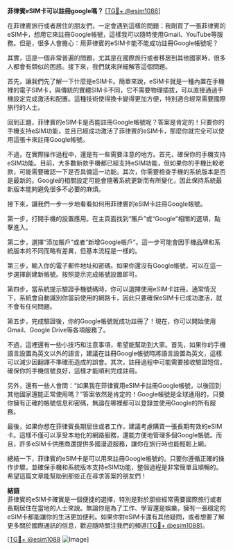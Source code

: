 **菲律賓eSIM卡可以註冊google嗎？** [[TG💪+ @esim1088](https://t.me/s/esim1088)]

在菲律賓旅行或者居住的朋友們，一定會遇到這樣的問題：我剛買了一張菲律賓的eSIM卡，想用它來註冊Google帳號，這樣我可以隨時使用Gmail、YouTube等服務。但是，很多人會擔心：用菲律賓的eSIM卡能不能成功註冊Google帳號呢？

其實，這是一個非常普遍的問題，尤其是在國際旅行或者移居到其他國家時，很多人都會有類似的困惑。接下來，我們就來詳細解答這個問題。

首先，讓我們先了解一下什麼是eSIM卡。簡單來說，eSIM卡就是一種內置在手機裡的電子SIM卡，與傳統的實體SIM卡不同，它不需要物理插拔，可以直接通過手機設定完成激活和配置。這種技術使得換卡變得更加方便，特別適合經常需要國際旅行的人士。

回到正題，菲律賓的eSIM卡是否能註冊Google帳號呢？答案是肯定的！只要你的手機支持eSIM功能，並且已經成功激活了菲律賓的eSIM卡，那麼你就完全可以使用這張卡來註冊Google帳號。

不過，在實際操作過程中，還是有一些需要注意的地方。首先，確保你的手機支持eSIM功能。目前，大多數新款手機都已經支持eSIM功能，但如果你的手機比較老款，可能需要確認一下是否具備這一功能。其次，你需要檢查手機的系統版本是否是最新的。Google的相關設定可能會隨著系統更新而有所變化，因此保持系統最新版本能夠避免很多不必要的麻煩。

接下來，讓我們一步一步地看看如何用菲律賓的eSIM卡註冊Google帳號。

第一步，打開手機的設置應用。在主頁面找到“賬戶”或“Google”相關的選項，點擊進入。

第二步，選擇“添加賬戶”或者“新增Google帳戶”。這一步可能會因手機品牌和系統版本的不同而略有差異，但基本流程是一樣的。

第三步，輸入你的電子郵件地址和密碼。如果你還沒有Google帳號，可以在這一步選擇創建新帳號。按照提示完成帳號設置即可。

第四步，當系統提示驗證手機號碼時，你可以選擇使用eSIM卡註冊。通常情況下，系統會自動識別你當前使用的網路卡，因此只要確保eSIM卡已成功激活，就不會有任何問題。

第五步，完成驗證後，你的Google帳號就成功註冊了！現在，你可以開始使用Gmail、Google Drive等各項服務了。

不過，這裡還有一些小技巧和注意事項，希望能幫助到大家。首先，如果你的手機語言設置為英文以外的語言，建議在註冊Google帳號時將語言設置為英文，這樣可以減少因翻譯不準確而造成的誤會。其次，註冊過程中可能需要接收驗證短信，確保你的手機信號良好，這樣才能順利完成註冊。

另外，還有一些人會問：“如果我在菲律賓用eSIM卡註冊Google帳號，以後回到其他國家還能正常使用嗎？”答案依然是肯定的！Google帳號是全球通用的，只要你擁有正確的帳號信息和密碼，無論在哪裡都可以登錄並使用Google的所有服務。

最後，如果你想在菲律賓長期居住或者工作，建議考慮購買一張長期有效的eSIM卡。這樣不僅可以享受本地化的網路服務，還能方便地管理多個Google帳號。而且，許多eSIM卡供應商還提供多國漫遊服務，讓你在旅行時也能輕鬆上網。

總結一下，菲律賓的eSIM卡是可以用來註冊Google帳號的。只要你遵循正確的操作步驟，並確保手機和系統版本支持eSIM功能，整個過程是非常簡單且順暢的。希望這篇文章能幫助到那些正在尋求答案的朋友們！

**結語**  
菲律賓的eSIM卡確實是一個便捷的選擇，特別是對於那些經常需要國際旅行或者長期居住在當地的人士來說。無論你是為了工作、學習還是娛樂，擁有一張穩定的eSIM卡都能讓你的生活更加便利。如果你對eSIM卡還有其他疑問，或者想要了解更多關於國際通訊的信息，歡迎隨時關注我們的頻道[[TG💪+ @esim1088](https://t.me/s/esim1088)]。

[[TG💪+ @esim1088](https://t.me/s/esim1088) ![Image](https://i.postimg.cc/4NQfJmqS/Snipaste-2025-05-13-00-14-12.png)]